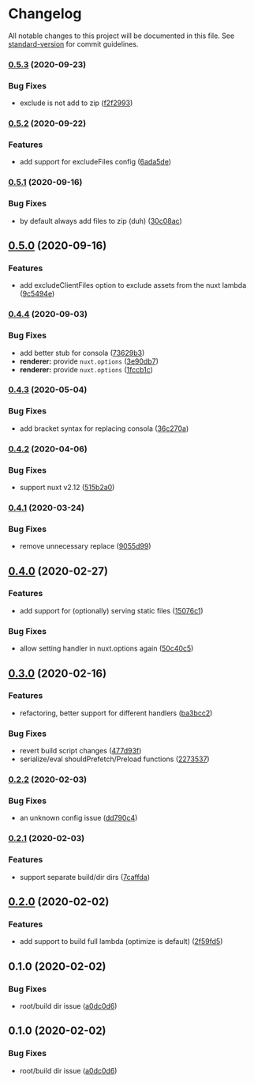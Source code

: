 # Changelog

All notable changes to this project will be documented in this file. See [standard-version](https://github.com/conventional-changelog/standard-version) for commit guidelines.

### [0.5.3](https://github.com/pimlie/nuxt-lambda/compare/v0.5.2...v0.5.3) (2020-09-23)


### Bug Fixes

* exclude is not add to zip ([f2f2993](https://github.com/pimlie/nuxt-lambda/commit/f2f2993827b701989039e83d35f2249662503c24))

### [0.5.2](https://github.com/pimlie/nuxt-lambda/compare/v0.5.1...v0.5.2) (2020-09-22)


### Features

* add support for excludeFiles config ([6ada5de](https://github.com/pimlie/nuxt-lambda/commit/6ada5de4cd50ac61856761109bd51d3d0d5c275a))

### [0.5.1](https://github.com/pimlie/nuxt-lambda/compare/v0.5.0...v0.5.1) (2020-09-16)


### Bug Fixes

* by default always add files to zip (duh) ([30c08ac](https://github.com/pimlie/nuxt-lambda/commit/30c08aca7426feebd013b700a9c6dca85d5c6d3a))

## [0.5.0](https://github.com/pimlie/nuxt-lambda/compare/v0.4.4...v0.5.0) (2020-09-16)


### Features

* add excludeClientFiles option to exclude assets from the nuxt lambda ([9c5494e](https://github.com/pimlie/nuxt-lambda/commit/9c5494e3232b924a97f8bad1a752dce777b3134c))

### [0.4.4](https://github.com/pimlie/nuxt-lambda/compare/v0.4.3...v0.4.4) (2020-09-03)


### Bug Fixes

* add better stub for consola ([73629b3](https://github.com/pimlie/nuxt-lambda/commit/73629b34497a13215402026d4d1d32f696684b0a))
* **renderer:** provide `nuxt.options` ([3e90db7](https://github.com/pimlie/nuxt-lambda/commit/3e90db7d13e2402b8da2ae52061a8dae53115da7))
* **renderer:** provide `nuxt.options` ([1fccb1c](https://github.com/pimlie/nuxt-lambda/commit/1fccb1c1e91ecf3a358da464bc26b9aa4bf99ec0))

### [0.4.3](https://github.com/pimlie/nuxt-lambda/compare/v0.4.2...v0.4.3) (2020-05-04)


### Bug Fixes

* add bracket syntax for replacing consola ([36c270a](https://github.com/pimlie/nuxt-lambda/commit/36c270ab499124102727a8fadc46d32591aa628b))

### [0.4.2](https://github.com/pimlie/nuxt-lambda/compare/v0.4.1...v0.4.2) (2020-04-06)


### Bug Fixes

* support nuxt v2.12 ([515b2a0](https://github.com/pimlie/nuxt-lambda/commit/515b2a0746870d439437f1738ce951b497dc6f50))

### [0.4.1](https://github.com/pimlie/nuxt-lambda/compare/v0.4.0...v0.4.1) (2020-03-24)


### Bug Fixes

* remove unnecessary replace ([9055d99](https://github.com/pimlie/nuxt-lambda/commit/9055d99b52d2130f399ab6b1ce073579f9790415))

## [0.4.0](https://github.com/pimlie/nuxt-lambda/compare/v0.3.0...v0.4.0) (2020-02-27)


### Features

* add support for (optionally) serving static files ([15076c1](https://github.com/pimlie/nuxt-lambda/commit/15076c1a84958b2d1e92e330e94275153169620d))


### Bug Fixes

* allow setting handler in nuxt.options again ([50c40c5](https://github.com/pimlie/nuxt-lambda/commit/50c40c5d2aee8372f02a1299485dea7eec982f30))

## [0.3.0](https://github.com/pimlie/nuxt-lambda/compare/v0.2.2...v0.3.0) (2020-02-16)


### Features

* refactoring, better support for different handlers ([ba3bcc2](https://github.com/pimlie/nuxt-lambda/commit/ba3bcc25733ac3803cb897cefb12f95ce6bdaac7))


### Bug Fixes

* revert build script changes ([477d93f](https://github.com/pimlie/nuxt-lambda/commit/477d93f058c30543a90a4ff21ab31da503cec121))
* serialize/eval shouldPrefetch/Preload functions ([2273537](https://github.com/pimlie/nuxt-lambda/commit/2273537b9cb006cec1a01797400946084694f688))

### [0.2.2](https://github.com/pimlie/nuxt-lambda/compare/v0.2.1...v0.2.2) (2020-02-03)


### Bug Fixes

* an unknown config issue ([dd790c4](https://github.com/pimlie/nuxt-lambda/commit/dd790c456fdf250a0b5cdb99d21050a811f1798b))

### [0.2.1](https://github.com/pimlie/nuxt-lambda/compare/v0.2.0...v0.2.1) (2020-02-03)


### Features

* support separate build/dir dirs ([7caffda](https://github.com/pimlie/nuxt-lambda/commit/7caffdae9992f1dc631667095cf5b1bd94e4530d))

## [0.2.0](https://github.com/pimlie/nuxt-lambda/compare/v0.1.0...v0.2.0) (2020-02-02)


### Features

* add support to build full lambda (optimize is default) ([2f59fd5](https://github.com/pimlie/nuxt-lambda/commit/2f59fd540de31f51122c5178f10a97cf3f2655f6))

## 0.1.0 (2020-02-02)


### Bug Fixes

* root/build dir issue ([a0dc0d6](https://github.com/pimlie/nuxt-lambda/commit/a0dc0d6a3adb70db92f6a34d71e68e992437cbf4))

## 0.1.0 (2020-02-02)


### Bug Fixes

* root/build dir issue ([a0dc0d6](https://github.com/pimlie/nuxt-lambda/commit/a0dc0d6a3adb70db92f6a34d71e68e992437cbf4))
